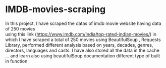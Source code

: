 # IMDB-movies-scraping
In this project, I have scraped the datas of imdb movie website having data of 250 movies  
using this link (https://www.imdb.com/india/top-rated-indian-movies/) in which I have scraped a total of 250 movies using BeautifulSoup , Requests Library,  performed different analysis based on years, decades, genres, directors, languages and casts. I have also stored all the data in the cache … and learn also using beautifulSoup documentation different type of built in function 
